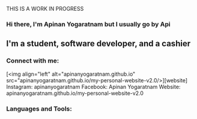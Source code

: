 THIS IS A WORK IN PROGRESS
### Hi there, I'm Apinan Yogaratnam but I usually go by Api

## I'm a student, software developer, and a cashier

### Connect with me:

[<img align="left" alt="apinanyogaratnam.github.io" 
src="apinanyogaratnam.github.io/my-personal-website-v2.0/>][website]
Instagram: apinanyogaratnam
Facebook: Apinan Yogaratnam 
Website: apinanyogaratnam.github.io/my-personal-website-v2.0
### Languages and Tools:

  
  
  

